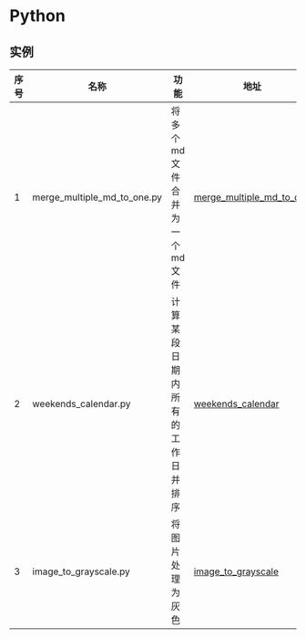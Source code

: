 # Python
## 实例
| 序号 | 名称                        | 功能                             | 地址                                                         |
| ---- | --------------------------- | -------------------------------- | ------------------------------------------------------------ |
| 1    | merge_multiple_md_to_one.py | 将多个md文件合并为一个md文件     | [merge_multiple_md_to_one](https://github.com/lishige/python/releases/tag/merge_multiple_md_to_one) |
| 2    | weekends_calendar.py        | 计算某段日期内所有的工作日并排序 | [weekends_calendar](https://github.com/lishige/python/releases/tag/weekends_calendar) |
|3|image_to_grayscale.py|将图片处理为灰色|[image_to_grayscale](https://github.com/lishige/python/releases/tag/image_to_grayscale)|
